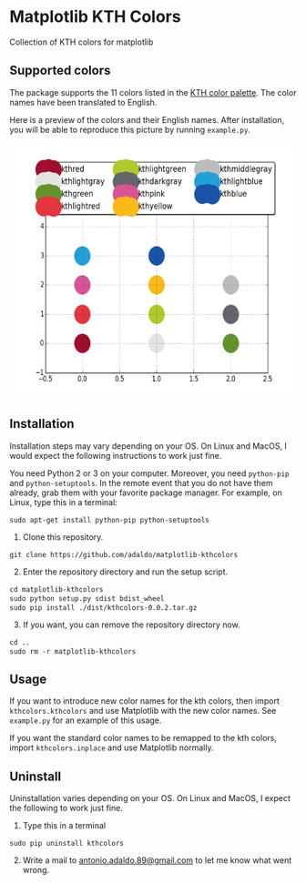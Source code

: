# Matplotlib KTH Colors
Collection of KTH colors for matplotlib


## Supported colors
The package supports the 11 colors listed in the [KTH color palette](https://intra.kth.se/polopoly_fs/1.486828!/image/fargreferens_png.png).
The color names have been translated to English.

Here is a preview of the colors and their English names.
After installation, you will be able to reproduce this picture by running `example.py`.

<img src="example.png" width="600" height="450" />

## Installation
Installation steps may vary depending on your OS.
On Linux and MacOS, I would expect the following instructions to work just fine.

You need Python 2 or 3 on your computer.
Moreover, you need `python-pip` and `python-setuptools`.
In the remote event that you do not have them already, grab them with your favorite package manager.
For example, on Linux, type this in a terminal:
```
sudo apt-get install python-pip python-setuptools
```

1. Clone this repository.

  ```
  git clone https://github.com/adaldo/matplotlib-kthcolors
  ```

2. Enter the repository directory and run the setup script.

  ```
  cd matplotlib-kthcolors
  sudo python setup.py sdist bdist_wheel
  sudo pip install ./dist/kthcolors-0.0.2.tar.gz
  ```

3. If you want, you can remove the repository directory now.

  ```
  cd ..
  sudo rm -r matplotlib-kthcolors
  ```


## Usage

If you want to introduce new color names for the kth colors, then import `kthcolors.kthcolors` and use Matplotlib with the new color names. See `example.py` for an example of this usage.

If you want the standard color names to be remapped to the kth colors, import `kthcolors.inplace` and use Matplotlib normally.


## Uninstall

Uninstallation varies depending on your OS.
On Linux and MacOS, I expect the following to work just fine.

1. Type this in a terminal

  ```
  sudo pip uninstall kthcolors
  ```

2. Write a mail to <antonio.adaldo.89@gmail.com> to let me know what went wrong.
